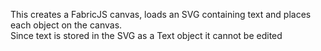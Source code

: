 This creates a FabricJS canvas, loads an SVG containing text and places each object on the canvas.  
Since text is stored in the SVG as a Text object it cannot be edited
